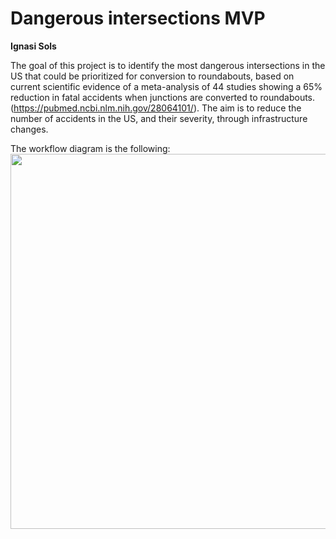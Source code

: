 # Dangerous intersections MVP

**Ignasi Sols**

The goal of this project is to identify the most dangerous intersections in the US that could be prioritized for conversion to roundabouts, based on current scientific evidence of a meta-analysis of 44 studies showing a 65% reduction in fatal accidents when junctions are converted to roundabouts. (https://pubmed.ncbi.nlm.nih.gov/28064101/). The aim is to reduce the number of accidents in the US, and their severity, through infrastructure changes. 

The workflow diagram is the following: 
<img src="https://github.com/ignasisols/metis_DataEngineering_project/blob/main/workflow_diagram.pdf" width="600px" />

